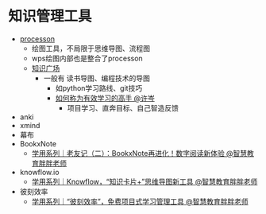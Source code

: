 # 知识管理工具

* [processon](https://www.processon.com/)
  * 绘图工具，不局限于思维导图、流程图
  * wps绘图内部也是整合了processon
  * [知识广场](https://www.processon.com/popular)
    * 一般有 读书导图、编程技术的导图
      * 如python学习路线、git技巧
      * [如何称为有效学习的高手 @许岑](https://www.processon.com/view/5e1d582ae4b0c62462a80bb1?fromnew=1)
        * 项目学习、直奔目标、自己智造反馈
* anki
* xmind
* 幕布
* BookxNote
  * [学用系列｜老友记（二）：BookxNote再进化！数字阅读新体验 @智慧教育胖胖老师](https://zhuanlan.zhihu.com/p/93079692)
* knowflow.io
  * [学用系列｜Knowflow，“知识卡片+”思维导图新工具 @智慧教育胖胖老师](https://zhuanlan.zhihu.com/p/96876728)
* 彼刻效率
  * [学用系列｜“彼刻效率”，免费项目式学习管理工具 @智慧教育胖胖老师](https://zhuanlan.zhihu.com/p/98389803)
